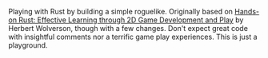 Playing with Rust by building a simple roguelike. Originally based on [Hands-on Rust: Effective Learning through 2D Game Development and Play](https://hands-on-rust.com/) by Herbert Wolverson, though with a few changes. Don't expect great code with insightful comments nor a terrific game play experiences. This is just a playground.
